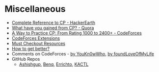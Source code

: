 # Miscellaneous

-   [Complete Reference to CP - HackerEarth](https://www.hackerearth.com/getstarted-competitive-programming/)
-   [What have you gained from CP? - Quora](https://www.quora.com/What-have-you-gained-from-competitive-programming-Did-you-go-into-research-Did-it-help-you-in-any-aspect-as-a-software-engineer-Did-it-help-you-get-an-in-depth-knowledge-of-a-programming-language-Did-it-affect-your-problem-solving-skills)
-   [A Way to Practice CP: From Rating 1000 to 2400+ - CodeForces](https://codeforces.com/blog/entry/66909)
-   [CodeForces Extensions](https://codeforces.com/blog/entry/82884)
-   [Must Checkout Resources](https://codeforces.com/blog/entry/44991)
-   [How to get better?](https://lukipuki.github.io/contest-wiki/get-better.html)
-   Comments on CodeForces - [by YouKn0wWho](https://codeforces.com/blog/entry/79449#comment-651688), [by foundLoveOfMyLife](https://codeforces.com/blog/entry/44081#comment-306037)
-   GitHub Repos
    -   [Ashishgup](https://github.com/Ashishgup1/Competitive-Coding), [Benq](https://github.com/bqi343/USACO), [Errichto](https://github.com/Errichto/youtube), [KACTL](https://github.com/kth-competitive-programming/kactl)
